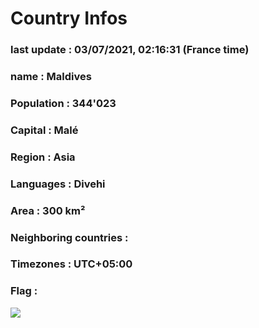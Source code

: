 # Country  Infos
### last update : 03/07/2021, 02:16:31 (France time)

### name : Maldives
### Population : 344'023
### Capital : Malé
### Region : Asia
### Languages : Divehi
### Area : 300 km²
### Neighboring countries : 
### Timezones : UTC+05:00

### Flag :
![](https://restcountries.eu/data/mdv.svg)